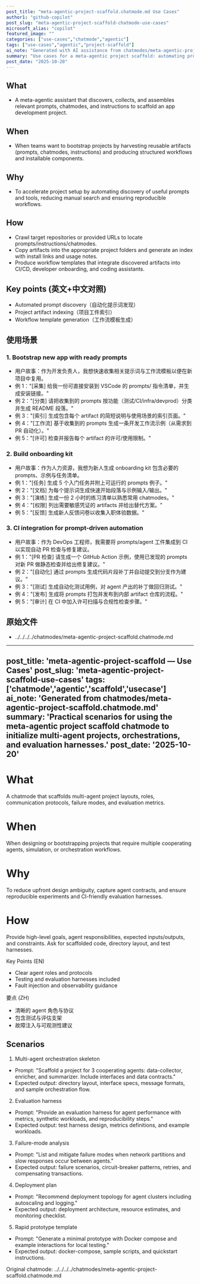```yaml
---
post_title: "meta-agentic-project-scaffold.chatmode.md Use Cases"
author1: "github-copilot"
post_slug: "meta-agentic-project-scaffold-chatmode-use-cases"
microsoft_alias: "copilot"
featured_image: ""
categories: ["use-cases","chatmode","agentic"]
tags: ["use-cases","agentic","project-scaffold"]
ai_note: "Generated with AI assistance from chatmodes/meta-agentic-project-scaffold.chatmode.md"
summary: "Use cases for a meta-agentic project scaffold: automating prompt discovery, collecting project artifacts, and building workflows for app development." 
post_date: "2025-10-20"
---
```


<!-- markdownlint-disable MD041 -->

## What

- A meta-agentic assistant that discovers, collects, and assembles relevant prompts, chatmodes, and instructions to scaffold an app development project.

## When

- When teams want to bootstrap projects by harvesting reusable artifacts (prompts, chatmodes, instructions) and producing structured workflows and installable components.

## Why

- To accelerate project setup by automating discovery of useful prompts and tools, reducing manual search and ensuring reproducible workflows.

## How

- Crawl target repositories or provided URLs to locate prompts/instructions/chatmodes.
- Copy artifacts into the appropriate project folders and generate an index with install links and usage notes.
- Produce workflow templates that integrate discovered artifacts into CI/CD, developer onboarding, and coding assistants.

## Key points (英文+中文对照)

- Automated prompt discovery（自动化提示词发现）
- Project artifact indexing（项目工件索引）
- Workflow template generation（工作流模板生成）

## 使用场景

### 1. Bootstrap new app with ready prompts

- 用户故事：作为开发负责人，我想快速收集相关提示词与工作流模板以便在新项目中复用。
- 例 1："[采集] 给我一份可直接安装到 VSCode 的 prompts/ 指令清单，并生成安装链接。"
- 例 2："[分类] 请把收集到的 prompts 按功能（测试/CI/infra/devprod）分类并生成 README 段落。"
- 例 3："[索引] 生成包含每个 artifact 的简短说明与使用场景的索引页面。"
- 例 4："[工作流] 基于收集到的 prompts 生成一条开发工作流示例（从需求到 PR 自动化）。"
- 例 5："[许可] 检查并报告每个 artifact 的许可/使用限制。"

### 2. Build onboarding kit

- 用户故事：作为人力资源，我想为新人生成 onboarding kit 包含必要的 prompts、示例与任务清单。
- 例 1："[任务] 生成 5 个入门任务并附上可运行的 prompts 例子。"
- 例 2："[文档] 为每个提示词生成快速开始段落与示例输入/输出。"
- 例 3："[演练] 生成一份 2 小时的练习清单以熟悉常用 chatmodes。"
- 例 4："[权限] 列出需要敏感凭证的 artifacts 并给出替代方案。"
- 例 5："[反馈] 生成新人反馈问卷以收集入职体验数据。"

### 3. CI integration for prompt-driven automation

- 用户故事：作为 DevOps 工程师，我需要将 prompts/agent 工件集成到 CI 以实现自动 PR 检查与修复建议。
- 例 1："[PR 检查] 请生成一个 GitHub Action 示例，使用已发现的 prompts 对新 PR 做静态检查并给出修复建议。"
- 例 2："[自动化] 通过 prompts 生成代码片段补丁并自动提交到分支作为建议。"
- 例 3："[测试] 生成自动化测试用例，对 agent 产出的补丁做回归测试。"
- 例 4："[发布] 生成将 prompts 打包并发布到内部 artifact 仓库的流程。"
- 例 5："[审计] 在 CI 中加入许可扫描与合规性检查步骤。"

## 原始文件

- ../../../../chatmodes/meta-agentic-project-scaffold.chatmode.md
---
post_title: 'meta-agentic-project-scaffold — Use Cases'
post_slug: 'meta-agentic-project-scaffold-use-cases'
tags: ['chatmode','agentic','scaffold','usecase']
ai_note: 'Generated from chatmodes/meta-agentic-project-scaffold.chatmode.md'
summary: 'Practical scenarios for using the meta-agentic project scaffold chatmode to initialize multi-agent projects, orchestrations, and evaluation harnesses.'
post_date: '2025-10-20'
---

<!-- markdownlint-disable MD041 -->

What
====
A chatmode that scaffolds multi-agent project layouts, roles, communication protocols, failure modes, and evaluation metrics.

When
====
When designing or bootstrapping projects that require multiple cooperating agents, simulation, or orchestration workflows.

Why
===
To reduce upfront design ambiguity, capture agent contracts, and ensure reproducible experiments and CI-friendly evaluation harnesses.

How
===
Provide high-level goals, agent responsibilities, expected inputs/outputs, and constraints. Ask for scaffolded code, directory layout, and test harnesses.

Key Points (EN)
- Clear agent roles and protocols
- Testing and evaluation harnesses included
- Fault injection and observability guidance

要点 (ZH)
- 清晰的 agent 角色与协议
- 包含测试与评估支架
- 故障注入与可观测性建议

Scenarios
---------

1) Multi-agent orchestration skeleton
- Prompt: "Scaffold a project for 3 cooperating agents: data-collector, enricher, and summarizer. Include interfaces and data contracts." 
- Expected output: directory layout, interface specs, message formats, and sample orchestration flow.

2) Evaluation harness
- Prompt: "Provide an evaluation harness for agent performance with metrics, synthetic workloads, and reproducibility steps." 
- Expected output: test harness design, metrics definitions, and example workloads.

3) Failure-mode analysis
- Prompt: "List and mitigate failure modes when network partitions and slow responses occur between agents." 
- Expected output: failure scenarios, circuit-breaker patterns, retries, and compensating transactions.

4) Deployment plan
- Prompt: "Recommend deployment topology for agent clusters including autoscaling and logging." 
- Expected output: deployment architecture, resource estimates, and monitoring checklist.

5) Rapid prototype template
- Prompt: "Generate a minimal prototype with Docker compose and example interactions for local testing." 
- Expected output: docker-compose, sample scripts, and quickstart instructions.

Original chatmode: ../../../../chatmodes/meta-agentic-project-scaffold.chatmode.md

